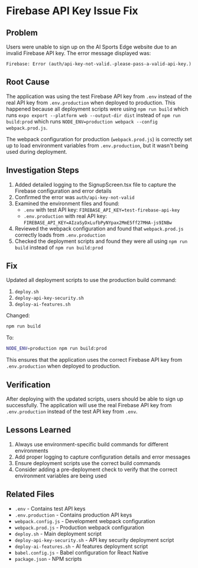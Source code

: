 # Firebase API Key Issue Fix

## Problem

Users were unable to sign up on the AI Sports Edge website due to an invalid Firebase API key. The error message displayed was:

```
Firebase: Error (auth/api-key-not-valid.-please-pass-a-valid-api-key.)
```

## Root Cause

The application was using the test Firebase API key from `.env` instead of the real API key from `.env.production` when deployed to production. This happened because all deployment scripts were using `npm run build` which runs `expo export --platform web --output-dir dist` instead of `npm run build:prod` which runs `NODE_ENV=production webpack --config webpack.prod.js`.

The webpack configuration for production (`webpack.prod.js`) is correctly set up to load environment variables from `.env.production`, but it wasn't being used during deployment.

## Investigation Steps

1. Added detailed logging to the SignupScreen.tsx file to capture the Firebase configuration and error details
2. Confirmed the error was `auth/api-key-not-valid`
3. Examined the environment files and found:
   - `.env` with test API key: `FIREBASE_API_KEY=test-firebase-api-key`
   - `.env.production` with real API key: `FIREBASE_API_KEY=AIzaSyDxLufbPyNYpax2MmE5ff27MHA-js9INBw`
4. Reviewed the webpack configuration and found that `webpack.prod.js` correctly loads from `.env.production`
5. Checked the deployment scripts and found they were all using `npm run build` instead of `npm run build:prod`

## Fix

Updated all deployment scripts to use the production build command:

1. `deploy.sh`
2. `deploy-api-key-security.sh`
3. `deploy-ai-features.sh`

Changed:
```bash
npm run build
```

To:
```bash
NODE_ENV=production npm run build:prod
```

This ensures that the application uses the correct Firebase API key from `.env.production` when deployed to production.

## Verification

After deploying with the updated scripts, users should be able to sign up successfully. The application will use the real Firebase API key from `.env.production` instead of the test API key from `.env`.

## Lessons Learned

1. Always use environment-specific build commands for different environments
2. Add proper logging to capture configuration details and error messages
3. Ensure deployment scripts use the correct build commands
4. Consider adding a pre-deployment check to verify that the correct environment variables are being used

## Related Files

- `.env` - Contains test API keys
- `.env.production` - Contains production API keys
- `webpack.config.js` - Development webpack configuration
- `webpack.prod.js` - Production webpack configuration
- `deploy.sh` - Main deployment script
- `deploy-api-key-security.sh` - API key security deployment script
- `deploy-ai-features.sh` - AI features deployment script
- `babel.config.js` - Babel configuration for React Native
- `package.json` - NPM scripts